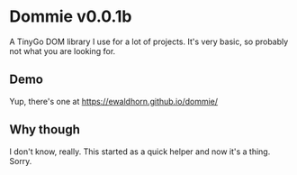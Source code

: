 # Dommie v0.0.1b
A TinyGo DOM library I use for a lot of projects. It's very basic, so probably
not what you are looking for.

## Demo
Yup, there's one at <https://ewaldhorn.github.io/dommie/>

## Why though
I don't know, really. This started as a quick helper and now it's a thing. Sorry.
